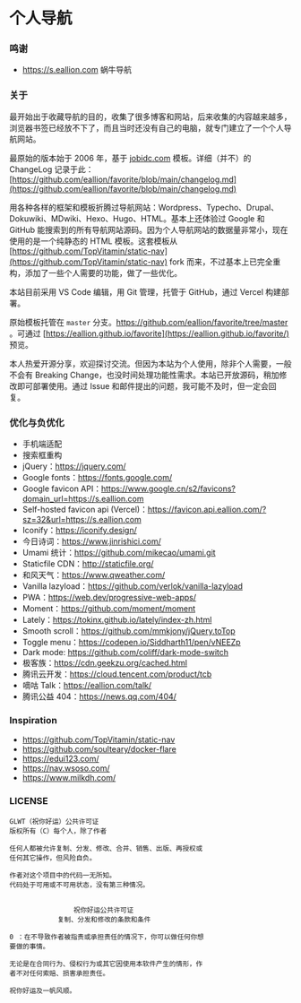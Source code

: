 # 个人导航

### 鸣谢 ###
- https://s.eallion.com 蜗牛导航

### 关于

最开始出于收藏导航的目的，收集了很多博客和网站，后来收集的内容越来越多，浏览器书签已经放不下了，而且当时还没有自己的电脑，就专门建立了一个个人导航网站。

最原始的版本始于 2006 年，基于 [jobidc.com](http://eallion.jobidc.com/) 模板。详细（并不）的 ChangeLog 记录于此：[https://github.com/eallion/favorite/blob/main/changelog.md](https://github.com/eallion/favorite/blob/main/changelog.md)

用各种各样的框架和模板折腾过导航网站：Wordpress、Typecho、Drupal、Dokuwiki、MDwiki、Hexo、Hugo、HTML。基本上还体验过 Google 和 GitHub 能搜索到的所有导航网站源码。因为个人导航网站的数据量非常小，现在使用的是一个纯静态的 HTML 模板。这套模板从 [https://github.com/TopVitamin/static-nav](https://github.com/TopVitamin/static-nav) fork 而来，不过基本上已完全重构，添加了一些个人需要的功能，做了一些优化。

本站目前采用 VS Code 编辑，用 Git 管理，托管于 GitHub，通过 Vercel 构建部署。

原始模板托管在 `master` 分支。https://github.com/eallion/favorite/tree/master 。可通过  [https://eallion.github.io/favorite](https://eallion.github.io/favorite/) 预览。

本人热爱开源分享，欢迎探讨交流。但因为本站为个人使用，除非个人需要，一般不会有 Breaking Change，也没时间处理功能性需求。本站已开放源码，稍加修改即可部署使用。通过 Issue 和邮件提出的问题，我可能不及时，但一定会回复。
### 优化与负优化

 - 手机端适配
 - 搜索框重构
 - jQuery：<https://jquery.com/>
 - Google fonts：<https://fonts.google.com/>
 - Google favicon API：<https://www.google.cn/s2/favicons?domain_url=https://s.eallion.com>
 - Self-hosted favicon api (Vercel)：<https://favicon.api.eallion.com/?sz=32&url=https://s.eallion.com>
 - Iconify：<https://iconify.design/>
 - 今日诗词：<https://www.jinrishici.com/>
 - Umami 统计：<https://github.com/mikecao/umami.git>
 - Staticfile CDN：<http://staticfile.org/>
 - 和风天气：<https://www.qweather.com/>
 - Vanilla lazyload：<https://github.com/verlok/vanilla-lazyload>
 - PWA：<https://web.dev/progressive-web-apps/>
 - Moment：<https://github.com/moment/moment>
 - Lately：<https://tokinx.github.io/lately/index-zh.html>
 - Smooth scroll：<https://github.com/mmkjony/jQuery.toTop>
 - Toggle menu：<https://codepen.io/Siddharth11/pen/vNEEZp>
 - Dark mode: <https://github.com/coliff/dark-mode-switch>
 - 极客族：<https://cdn.geekzu.org/cached.html>
 - 腾讯云开发：<https://cloud.tencent.com/product/tcb>
 - 嘀咕 Talk：<https://eallion.com/talk/>
 - 腾讯公益 404：<https://news.qq.com/404/>

### Inspiration
- <https://github.com/TopVitamin/static-nav>
- <https://github.com/soulteary/docker-flare>
- <https://edui123.com/>
- <https://nav.wsoso.com/>
- <https://www.milkdh.com/>

### LICENSE
```
GLWT（祝你好运）公共许可证
版权所有（C）每个人，除了作者

任何人都被允许复制、分发、修改、合并、销售、出版、再授权或
任何其它操作，但风险自负。

作者对这个项目中的代码一无所知。
代码处于可用或不可用状态，没有第三种情况。


                祝你好运公共许可证
            复制、分发和修改的条款和条件

0 ：在不导致作者被指责或承担责任的情况下，你可以做任何你想
要做的事情。

无论是在合同行为、侵权行为或其它因使用本软件产生的情形，作
者不对任何索赔、损害承担责任。

祝你好运及一帆风顺。
```
